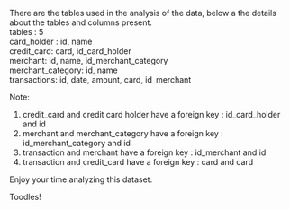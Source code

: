 There are the tables used in the analysis of the data, below a the details about the tables and columns present.<br/>
tables : 5<br/>
card_holder : id, name<br/>
credit_card: card, id_card_holder<br/>
merchant: id, name, id_merchant_category<br/>
merchant_category: id, name<br/>
transactions: id, date, amount, card, id_merchant<br/>

Note: 
1. credit_card and credit card holder have a foreign key : id_card_holder and id
2. merchant and merchant_category have a foreign key : id_merchant_category and id
3. transaction and merchant have a foreign key : id_merchant and id
4. transaction and credit_card have a foreign key : card and card

Enjoy your time analyzing this dataset.

Toodles!
